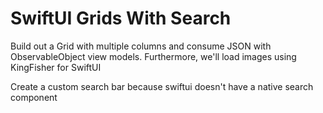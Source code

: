 # SwiftUI Grids With Search

Build out a Grid with multiple columns and consume JSON with ObservableObject view models.  Furthermore, we'll load images using KingFisher for SwiftUI

Create a custom search bar because swiftui doesn't have a native search component
